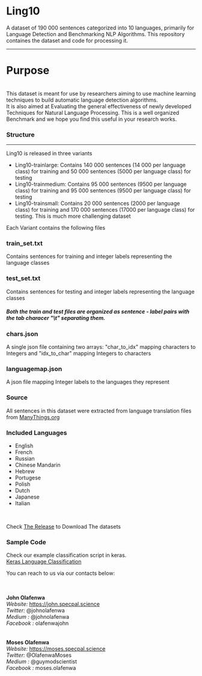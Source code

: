 # Ling10
A dataset of 190 000 sentences categorized into 10 languages, primarily for Language Detection and Benchmarking NLP Algorithms. This repository containes the dataset and code for processing it.
<hr>
<h1> Purpose </h1>
<div style="font-family: 30px Calibri;" ><br><span>
        This dataset is meant for use by researchers aiming to use machine learning techniques to build automatic language detection algorithms.<br>
  It is also aimed at Evaluating the general effectiveness of newly developed Techniques for Natural Language Processing.
  This is a well organized Benchmark and we hope you find this useful in your research works.
  </b> 
  
  
  
<h3>Structure</h3>
<hr>
Ling10 is released in three variants
 <ul>
  <li>
  Ling10-trainlarge: Contains 140 000 sentences (14 000 per language class) for training and 50 000 sentences (5000 per language class) for testing
  </li>
  <li>
   Ling10-trainmedium: Contains 95 000 sentences (9500 per language class) for training and 95 000 sentences (9500 per language class) for testing
  </li>
  <li>
   Ling10-trainsmall: Contains 20 000 sentences (2000 per language class) for training and 170 000 sentences (17000 per language class) for testing. This is much more challenging dataset
  </li>
  </ul>
    
Each Variant contains the following files
 
<h3>train_set.txt</h3>
	Contains sentences for training and integer labels representing the language classes

<h3>test_set.txt</h3>
	Contains sentences for testing and integer labels representing the language classes
	
<h5>Both the train and test files are organized as sentence - label pairs with the tab characer "\t" separating them.<h5>

<h3>chars.json</h3>
	A single json file containing two arrays: "char_to_idx" mapping characters to Integers and "idx_to_char" mapping Integers to characters

<h3>languagemap.json</h3>
	A json file mapping Integer labels to the languages they represent
  
 <h3>Source</h3>
 All sentences in this dataset were extracted from language translation files from <a href="https://manythings.org">ManyThings.org</a>
 
 <h3>Included Languages</h3>
 <ul>
  <li>English</li>
  <li>French</li>
  <li>Russian</li>
  <li>Chinese Mandarin</li>
  <li>Hebrew</li>
  <li>Portugese</li>
  <li>Polish</li>
  <li>Dutch</li>
  <li>Japanese</li>
  <li>Italian</li>
  </ul>
    <br>
    
   
 Check  <a href="https://github.com/johnolafenwa/Ling10/releases">The Release</a> to Download The datasets 
 
 <h3>Sample Code</h3>
 Check our example classification script in keras. 
    <br> <a href="https://github.com/johnolafenwa/Ling10/blob/master/keras-classification.py">Keras Language Classification</a>
 
  You can reach to us via our contacts below:
  
  
  
  <br><br>
  <b>John Olafenwa</b> <br>
      <i>Website: </i>    <a style="text-decoration: none;" href="https://john.specpal.science"> https://john.specpal.science</a> <br>
      <i>Twitter: </i>    <a style="text-decoration: none;" href="https://twitter.com/johnolafenwa"> @johnolafenwa</a> <br>
      <i>Medium : </i>    <a style="text-decoration: none;" href="https://medium.com/@johnolafenwa"> @johnolafenwa</a> <br>
      <i>Facebook : </i>    <a style="text-decoration: none;" href="https://facebook.com/olafenwajohn"> olafenwajohn</a> <br>
 <br><br>
  <b>Moses Olafenwa</b> <br>
 <i>Website: </i>  <a style="text-decoration: none;" href="https://moses.specpal.science"> https://moses.specpal.science</a> <br>
 <i>Twitter: </i>    <a style="text-decoration: none;" href="https://twitter.com/OlafenwaMoses"> @OlafenwaMoses</a> <br>
      <i>Medium : </i>    <a style="text-decoration: none;" href="https://medium.com/@guymodscientist"> @guymodscientist</a> <br>
      <i>Facebook : </i>    <a style="text-decoration: none;" href="https://facebook.com/moses.olafenwa"> moses.olafenwa</a> <br>

      

</div>
